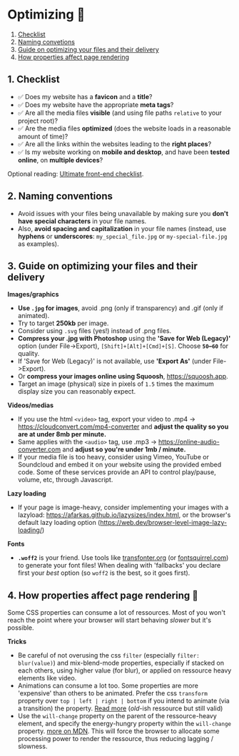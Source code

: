 # Optimizing 🚀

1. [Checklist](#1-checklist)
2. [Naming convetions](#2-naming-conventions)
3. [Guide on optimizing your files and their delivery](#3-guide-on-optimizing-your-files-and-their-delivery)
4. [How properties affect page rendering](#4-how-properties-affect-page-rendering-)

## 1. Checklist

- ✅ Does my website has a **favicon** and a **title**?
- ✅ Does my website have the appropriate **meta tags**?
- ✅ Are all the media files **visible** (and using file paths `relative` to your project root)?
- ✅ Are the media files **optimized** (does the website loads in a reasonable amount of time)?
- ✅ Are all the links within the websites leading to the **right places**?
- ✅ Is my website working on **mobile and desktop**, and have been **tested online**, on **multiple devices**?

Optional reading: [Ultimate front-end checklist](https://github.com/thedaviddias/Front-End-Checklist).

## 2. Naming conventions

- Avoid issues with your files being unavailable by making sure you **don't have special characters** in your file names.
- Also, **avoid spacing and capitalization** in your file names (instead, use **hyphens** or **underscores**: `my_special_file.jpg` or `my-special-file.jpg` as examples).

## 3. Guide on optimizing your files and their delivery

**Images/graphics**

- **Use `.jpg` for images**, avoid .png (only if transparency) and .gif (only if animated).
- Try to target **250kb** per image.
- Consider using `.svg` files (yes!) instead of .png files.
- **Compress your .jpg with Photoshop** using the **'Save for Web (Legacy)'** option (under File->Export), `[Shift]+[Alt]+[Cmd]+[S]`. Choose **`50`–`60`** for quality.
- If 'Save for Web (Legacy)' is not available, use **'Export As'** (under File->Export).
- Or **compress your images online using Squoosh**, https://squoosh.app.
- Target an image (physical) size in pixels of `1.5` times the maximum display size you can reasonably expect.

**Videos/medias**

- If you use the html `<video>` tag, export your video to .mp4 -> https://cloudconvert.com/mp4-converter and **adjust the quality so you are at under 8mb per minute.**
- Same applies with the `<audio>` tag, use .mp3 -> https://online-audio-converter.com and **adjust so you're under 1mb / minute.**
- If your media file is too heavy, consider using Vimeo, YouTube or Soundcloud and embed it on your website using the provided embed code. Some of these services provide an API to control play/pause, volume, etc, through Javascript.

**Lazy loading**

- If your page is image-heavy, consider implementing your images with a lazyload: https://afarkas.github.io/lazysizes/index.html, or the browser's default lazy loading option (https://web.dev/browser-level-image-lazy-loading/)

**Fonts**

- **`.woff2`** is your friend. Use tools like [transfonter.org](https://transfonter.org) (or [fontsquirrel.com](https://www.fontsquirrel.com/tools/webfont-generator)) to generate your font files! When dealing with 'fallbacks' you declare first your *best* option (so `woff2` is the best, so it goes first).

## 4. How properties affect page rendering 🐌

Some CSS properties can consume a lot of ressources. Most of you won't reach the point where your browser will start behaving *slower* but it's possible.

**Tricks**

- Be careful of not overusing the css `filter` (especially `filter: blur(value)`) and mix-blend-mode properties, especially if stacked on each others, using higher value (for blur), or applied on ressource heavy elements like video.
- Animations can consume a lot too. Some properties are more 'expensive' than others to be animated. Prefer the css `transform` property over `top | left | right | bottom` if you intend to animate (via a transition) the property. [Read more](https://www.html5rocks.com/en/tutorials/speed/high-performance-animations/) (*old*-ish ressource but still valid)
- Use the `will-change` property on the parent of the ressource-heavy element, and specify the energy-hungry property within the `will-change` property. [more on MDN](https://developer.mozilla.org/en-US/docs/Web/CSS/will-change). This will force the browser to allocate some processing power to render the ressource, thus reducing lagging / slowness.
